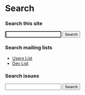 # Search

### Search this site

<form id="-site-search-form" action="https://www.google.com/search" method="get">
  <input type="hidden" name="sitesearch" value="qpid.apache.org"/>
  <input type="text" name="q" maxlength="255" autofocus="autofocus" tabindex="1"/>
  <button type="submit">Search</button>
</form>

### Search mailing lists


 - [Users List](https://lists.apache.org/list.html?users@qpid.apache.org)
 - [Dev List](https://lists.apache.org/list.html?dev@qpid.apache.org)

### Search issues

<form id="-jira-search-form" action="?" method="post">
  <input type="text" name="text" tabindex="3"/>
  <button type="submit">Search</button>
</form>

